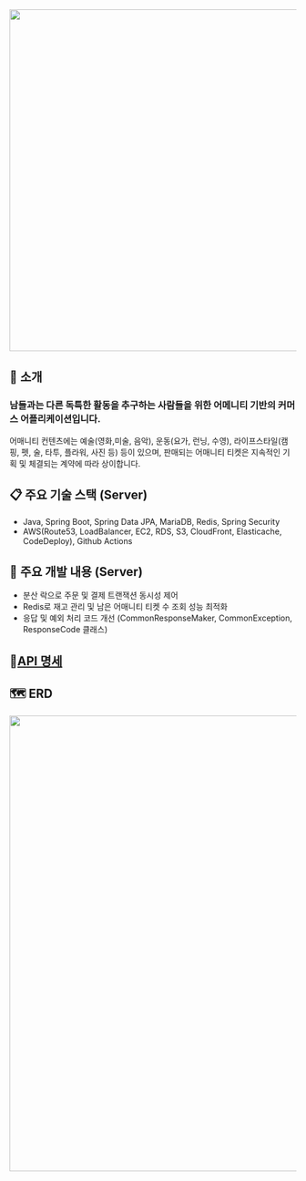 <img src="https://user-images.githubusercontent.com/71204049/169683697-052b2b01-118e-4719-94f3-125c329347f2.png" width="600">

## 📣 소개

### **남들과는 다른 독특한 활동을 추구하는 사람들을 위한 어메니티 기반의 커머스 어플리케이션**입니다.

어매니티 컨텐츠에는 예술(영화,미술, 음악), 운동(요가, 런닝, 수영), 라이프스타일(캠핑, 펫, 술, 타투, 플라워, 사진 등) 등이 있으며, 판매되는 어매니티 티켓은 지속적인 기획 및 체결되는 계약에 따라 상이합니다.

## 📋 주요 기술 스택 (Server)

- Java, Spring Boot, Spring Data JPA, MariaDB, Redis, Spring Security
- AWS(Route53, LoadBalancer, EC2, RDS, S3, CloudFront, Elasticache, CodeDeploy), Github Actions

## 📄 주요 개발 내용 (Server)

- 분산 락으로 주문 및 결제 트랜잭션 동시성 제어
- Redis로 재고 관리 및 남은 어매니티 티켓 수 조회 성능 최적화
- 응답 및 예외 처리 코드 개선 (CommonResponseMaker, CommonException, ResponseCode 클래스)

## 📝[API 명세](https://documenter.getpostman.com/view/17717982/UVyuTbGw)

## 🗺️ ERD 
<img src="https://user-images.githubusercontent.com/71204049/168560323-e279bb88-4bca-41eb-ae9a-4ac85e21af27.png" width="800">
